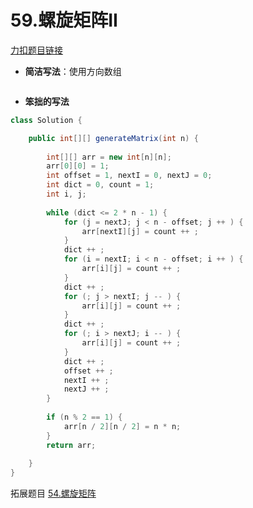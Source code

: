 # 59.螺旋矩阵II
[力扣题目链接](https://leetcode.cn/problems/spiral-matrix-ii/)
- **简洁写法**：使用方向数组
```java

```
- **笨拙的写法**
```java
class Solution {

	public int[][] generateMatrix(int n) {
	
		int[][] arr = new int[n][n];		
		arr[0][0] = 1;		
		int offset = 1, nextI = 0, nextJ = 0;		
		int dict = 0, count = 1;		
		int i, j;
	
		while (dict <= 2 * n - 1) {		
			for (j = nextJ; j < n - offset; j ++ ) {			
				arr[nextI][j] = count ++ ;			
			}			
			dict ++ ;			
			for (i = nextI; i < n - offset; i ++ ) {			
				arr[i][j] = count ++ ;			
			}			
			dict ++ ;
			for (; j > nextI; j -- ) {
				arr[i][j] = count ++ ;
			}
			dict ++ ;
			for (; i > nextJ; i -- ) {
				arr[i][j] = count ++ ;
			}
			dict ++ ;  
			offset ++ ;
			nextI ++ ;
			nextJ ++ ;
		}
		  
		if (n % 2 == 1) {
			arr[n / 2][n / 2] = n * n;
		}
		return arr;	  
	
	}
}
```

拓展题目
[54.螺旋矩阵](https://leetcode.cn/problems/spiral-matrix/)
```java

```
